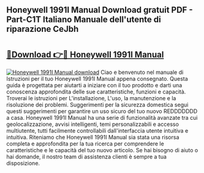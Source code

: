 ## Honeywell 1991I Manual Download gratuit PDF - Part-C1T Italiano Manuale dell'utente di riparazione CeJbh

# <h2><a href="http://dfb7inm.blite.top/?on=Honeywell+1991I+Manual">🔗Download 👉🔴 Honeywell 1991I Manual</a></h2>

[![Honeywell 1991I Manual download](https://i.imgur.com/lujVjoI.png)](http://dfb7inm.blite.top/?on=Honeywell+1991I+Manual)
Ciao e benvenuto nel manuale di Istruzioni per il tuo Honeywell 1991I Manual appena consegnato. Questa guida è progettata per aiutarti a iniziare con il tuo prodotto e darti una conoscenza approfondita delle sue caratteristiche, funzioni e capacità. Troverai le istruzioni per L'installazione, L'uso, la manutenzione e la risoluzione dei problemi. Suggerimenti per la sicurezza domestica segui questi suggerimenti per garantire un uso sicuro del tuo nuovo REDDDDDDD a casa. Honeywell 1991I Manual ha una serie di funzionalità avanzate tra cui geolocalizzazione, avvisi intelligenti, temi personalizzabili e accesso multiutente, tutti facilmente controllabili dall'interfaccia utente intuitiva e intuitiva. Riteniamo che Honeywell 1991I Manual sia stata una risorsa completa e approfondita per la tua ricerca per comprendere le caratteristiche e le capacità del tuo nuovo articolo. Se hai bisogno di aiuto o hai domande, il nostro team di assistenza clienti è sempre a tua disposizione.
